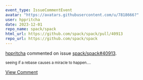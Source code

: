 ```yaml
---
event_type: IssueCommentEvent
avatar: "https://avatars.githubusercontent.com/u/7818666?"
user: hppritcha
date: 2023-12-01
repo_name: spack/spack
html_url: https://github.com/spack/spack/pull/40913
repo_url: https://github.com/spack/spack
---
```


<a href='https://github.com/hppritcha' target='_blank'>hppritcha</a> commented on issue <a href='https://github.com/spack/spack/pull/40913' target='_blank'>spack/spack#40913</a>.

<small>seeing if a rebase causes a miracle to happen....</small>

<a href='https://github.com/spack/spack/pull/40913' target='_blank'>View Comment</a>